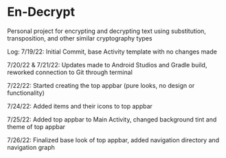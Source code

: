 # En-Decrypt
Personal project for encrypting and decrypting text using substitution, transposition, and other similar cryptography types

Log:
7/19/22: Initial Commit, base Activity template with no changes made

7/20/22 & 7/21/22: Updates made to Android Studios and Gradle build, reworked connection to Git through terminal

7/22/22: Started creating the top appbar (pure looks, no design or functionality)

7/24/22: Added items and their icons to top appbar

7/25/22: Added top appbar to Main Activity, changed background tint and theme of top appbar

7/26/22: Finalized base look of top appbar, added navigation directory and navigation graph
